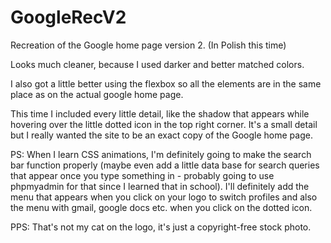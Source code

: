 # GoogleRecV2
Recreation of the Google home page version 2. (In Polish this time)

Looks much cleaner, because I used darker and better matched colors.

I also got a little better using the flexbox so all the elements are in the same place as on the actual google home page.

This time I included every little detail, like the shadow that appears while hovering over the little dotted icon in the top right corner. It's a small detail but I really wanted the site to be an exact copy of the Google home page.

PS: When I learn CSS animations, I'm definitely going to make the search bar function properly (maybe even add a little data base for search queries that appear once you type something in - probably going to use phpmyadmin for that since I learned that in school). I'll definitely add the menu that appears when you click on your logo to switch profiles and also the menu with gmail, google docs etc. when you click on the dotted icon.

PPS: That's not my cat on the logo, it's just a copyright-free stock photo.
